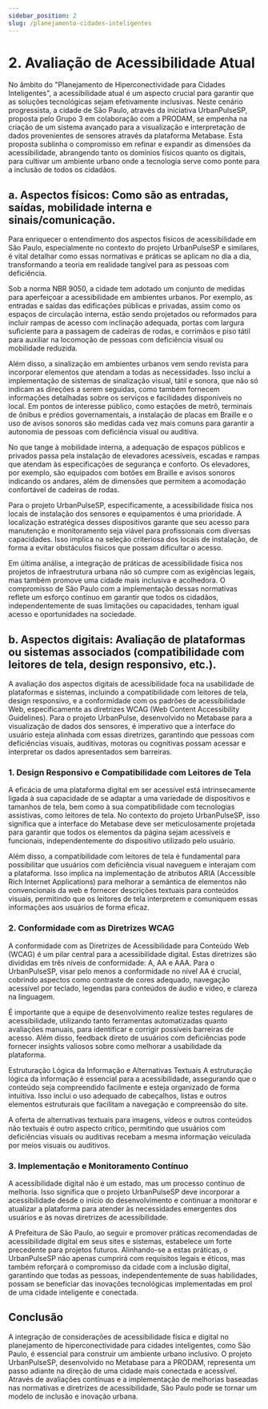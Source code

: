 ```yaml
---
sidebar_position: 2
slug: /planejamento-cidades-inteligentes
---
```


# 2. Avaliação de Acessibilidade Atual

No âmbito do "Planejamento de Hiperconectividade para Cidades Inteligentes", a acessibilidade atual é um aspecto crucial para garantir que as soluções tecnológicas sejam efetivamente inclusivas. Neste cenário progressista, a cidade de São Paulo, através da iniciativa UrbanPulseSP, proposta pelo Grupo 3 em colaboração com a PRODAM, se empenha na criação de um sistema avançado para a visualização e interpretação de dados provenientes de sensores através da plataforma Metabase. Esta proposta sublinha o compromisso em refinar e expandir as dimensões da acessibilidade, abrangendo tanto os domínios físicos quanto os digitais, para cultivar um ambiente urbano onde a tecnologia serve como ponte para a inclusão de todos os cidadãos.

## a. Aspectos físicos: Como são as entradas, saídas, mobilidade interna e sinais/comunicação.

Para enriquecer o entendimento dos aspectos físicos de acessibilidade em São Paulo, especialmente no contexto do projeto UrbanPulseSP e similares, é vital detalhar como essas normativas e práticas se aplicam no dia a dia, transformando a teoria em realidade tangível para as pessoas com deficiência.

Sob a norma NBR 9050, a cidade tem adotado um conjunto de medidas para aperfeiçoar a acessibilidade em ambientes urbanos. Por exemplo, as entradas e saídas das edificações públicas e privadas, assim como os espaços de circulação interna, estão sendo projetados ou reformados para incluir rampas de acesso com inclinação adequada, portas com largura suficiente para a passagem de cadeiras de rodas, e corrimãos e piso tátil para auxiliar na locomoção de pessoas com deficiência visual ou mobilidade reduzida.

Além disso, a sinalização em ambientes urbanos vem sendo revista para incorporar elementos que atendam a todas as necessidades. Isso inclui a implementação de sistemas de sinalização visual, tátil e sonora, que não só indicam as direções a serem seguidas, como também fornecem informações detalhadas sobre os serviços e facilidades disponíveis no local. Em pontos de interesse público, como estações de metrô, terminais de ônibus e prédios governamentais, a instalação de placas em Braille e o uso de avisos sonoros são medidas cada vez mais comuns para garantir a autonomia de pessoas com deficiência visual ou auditiva.

No que tange à mobilidade interna, a adequação de espaços públicos e privados passa pela instalação de elevadores acessíveis, escadas e rampas que atendam às especificações de segurança e conforto. Os elevadores, por exemplo, são equipados com botões em Braille e avisos sonoros indicando os andares, além de dimensões que permitem a acomodação confortável de cadeiras de rodas.

Para o projeto UrbanPulseSP, especificamente, a acessibilidade física nos locais de instalação dos sensores e equipamentos é uma prioridade. A localização estratégica desses dispositivos garante que seu acesso para manutenção e monitoramento seja viável para profissionais com diversas capacidades. Isso implica na seleção criteriosa dos locais de instalação, de forma a evitar obstáculos físicos que possam dificultar o acesso.

Em última análise, a integração de práticas de acessibilidade física nos projetos de infraestrutura urbana não só cumpre com as exigências legais, mas também promove uma cidade mais inclusiva e acolhedora. O compromisso de São Paulo com a implementação dessas normativas reflete um esforço contínuo em garantir que todos os cidadãos, independentemente de suas limitações ou capacidades, tenham igual acesso e oportunidades na sociedade.

## b. Aspectos digitais: Avaliação de plataformas ou sistemas associados (compatibilidade com leitores de tela, design responsivo, etc.).

A avaliação dos aspectos digitais de acessibilidade foca na usabilidade de plataformas e sistemas, incluindo a compatibilidade com leitores de tela, design responsivo, e a conformidade com os padrões de acessibilidade Web, especificamente as diretrizes WCAG (Web Content Accessibility Guidelines). Para o projeto UrbanPulse, desenvolvido no Metabase para a visualização de dados dos sensores, é imperativo que a interface do usuário esteja alinhada com essas diretrizes, garantindo que pessoas com deficiências visuais, auditivas, motoras ou cognitivas possam acessar e interpretar os dados apresentados sem barreiras.

### **1. Design Responsivo e Compatibilidade com Leitores de Tela**

A eficácia de uma plataforma digital em ser acessível está intrinsecamente ligada à sua capacidade de se adaptar a uma variedade de dispositivos e tamanhos de tela, bem como à sua compatibilidade com tecnologias assistivas, como leitores de tela. No contexto do projeto UrbanPulseSP, isso significa que a interface do Metabase deve ser meticulosamente projetada para garantir que todos os elementos da página sejam acessíveis e funcionais, independentemente do dispositivo utilizado pelo usuário.

Além disso, a compatibilidade com leitores de tela é fundamental para possibilitar que usuários com deficiência visual naveguem e interajam com a plataforma. Isso implica na implementação de atributos ARIA (Accessible Rich Internet Applications) para melhorar a semântica de elementos não convencionais da web e fornecer descrições textuais para conteúdos visuais, permitindo que os leitores de tela interpretem e comuniquem essas informações aos usuários de forma eficaz.

### **2. Conformidade com as Diretrizes WCAG**

A conformidade com as Diretrizes de Acessibilidade para Conteúdo Web (WCAG) é um pilar central para a acessibilidade digital. Estas diretrizes são divididas em três níveis de conformidade: A, AA e AAA. Para o UrbanPulseSP, visar pelo menos a conformidade no nível AA é crucial, cobrindo aspectos como contraste de cores adequado, navegação acessível por teclado, legendas para conteúdos de áudio e vídeo, e clareza na linguagem.

É importante que a equipe de desenvolvimento realize testes regulares de acessibilidade, utilizando tanto ferramentas automatizadas quanto avaliações manuais, para identificar e corrigir possíveis barreiras de acesso. Além disso, feedback direto de usuários com deficiências pode fornecer insights valiosos sobre como melhorar a usabilidade da plataforma.

Estruturação Lógica da Informação e Alternativas Textuais
A estruturação lógica da informação é essencial para a acessibilidade, assegurando que o conteúdo seja compreendido facilmente e esteja organizado de forma intuitiva. Isso inclui o uso adequado de cabeçalhos, listas e outros elementos estruturais que facilitam a navegação e compreensão do site.

A oferta de alternativas textuais para imagens, vídeos e outros conteúdos não textuais é outro aspecto crítico, permitindo que usuários com deficiências visuais ou auditivas recebam a mesma informação veiculada por meios visuais ou auditivos.

### **3. Implementação e Monitoramento Contínuo**

A acessibilidade digital não é um estado, mas um processo contínuo de melhoria. Isso significa que o projeto UrbanPulseSP deve incorporar a acessibilidade desde o início do desenvolvimento e continuar a monitorar e atualizar a plataforma para atender às necessidades emergentes dos usuários e às novas diretrizes de acessibilidade.

A Prefeitura de São Paulo, ao seguir e promover práticas recomendadas de acessibilidade digital em seus sites e sistemas, estabelece um forte precedente para projetos futuros. Alinhando-se a estas práticas, o UrbanPulseSP não apenas cumprirá com requisitos legais e éticos, mas também reforçará o compromisso da cidade com a inclusão digital, garantindo que todas as pessoas, independentemente de suas habilidades, possam se beneficiar das inovações tecnológicas implementadas em prol de uma cidade inteligente e conectada.

## Conclusão

A integração de considerações de acessibilidade física e digital no planejamento de hiperconectividade para cidades inteligentes, como São Paulo, é essencial para construir um ambiente urbano inclusivo. O projeto UrbanPulseSP, desenvolvido no Metabase para a PRODAM, representa um passo adiante na direção de uma cidade mais conectada e acessível. Através de avaliações contínuas e a implementação de melhorias baseadas nas normativas e diretrizes de acessibilidade, São Paulo pode se tornar um modelo de inclusão e inovação urbana.